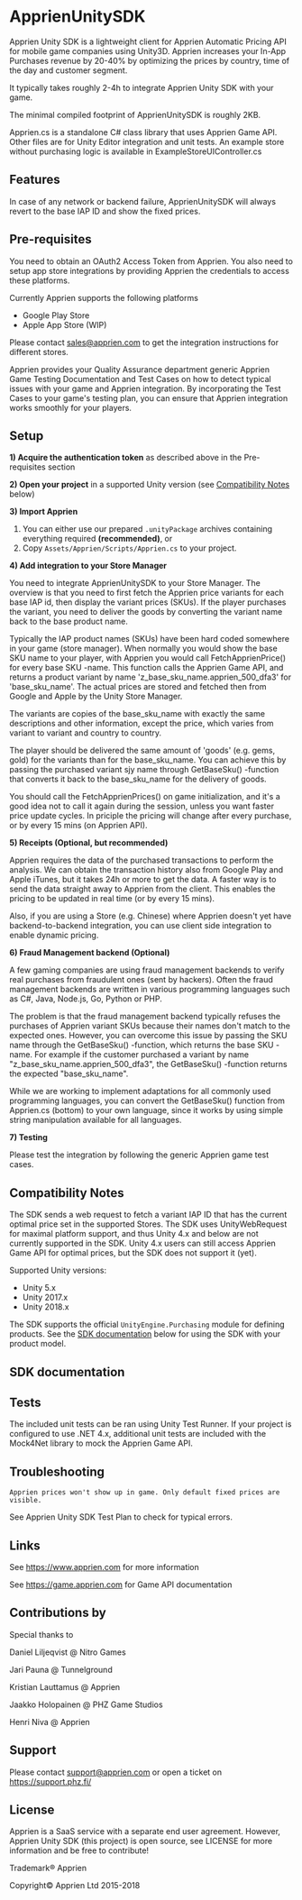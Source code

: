 # ApprienUnitySDK
Apprien Unity SDK is a lightweight client for Apprien Automatic Pricing API for mobile game companies using Unity3D. 
Apprien increases your In-App Purchases revenue by 20-40% by optimizing the prices by country, time of the day and customer segment.

It typically takes roughly 2-4h to integrate Apprien Unity SDK with your game.

The minimal compiled footprint of ApprienUnitySDK is roughly 2KB.

Apprien.cs is a standalone C# class library that uses Apprien Game API. Other files are for Unity Editor integration and unit tests. An example store without purchasing logic is available in ExampleStoreUIController.cs

## Features

In case of any network or backend failure, ApprienUnitySDK will always revert to the base IAP ID and show the fixed prices.

## Pre-requisites

You need to obtain an OAuth2 Access Token from Apprien. You also need to setup app store integrations by providing Apprien the credentials to access these platforms.

Currently Apprien supports the following platforms
* Google Play Store
* Apple App Store (WIP)

Please contact sales@apprien.com to get the integration instructions for different stores.

Apprien provides your Quality Assurance department generic Apprien Game Testing Documentation and Test Cases on how to
detect typical issues with your game and Apprien integration. By incorporating the
Test Cases to your game's testing plan, you can ensure that Apprien integration works smoothly for your players.

## Setup

__1) Acquire the authentication token__ as described above in the Pre-requisites section

__2) Open your project__ in a supported Unity version (see [Compatibility Notes](#compatibility-notes) below)

__3) Import Apprien__ 
  1) You can either use our prepared `.unityPackage` archives containing everything required __(recommended)__, or
  2) Copy `Assets/Apprien/Scripts/Apprien.cs` to your project.

__4) Add integration to your Store Manager__

You need to integrate ApprienUnitySDK to your Store Manager. The overview is that you need to first fetch the Apprien price variants
for each base IAP id, then display the variant prices (SKUs). If the player purchases the variant, you need to deliver the goods
by converting the variant name back to the base product name.

Typically the IAP product names (SKUs) have been  hard coded somewhere in your game (store manager). When normally you would show 
the base SKU name to your player, with Apprien you would call FetchApprienPrice() for every base SKU -name. This function calls 
the Apprien Game API, and returns a product variant by name 'z_base_sku_name.apprien_500_dfa3' for 'base_sku_name'. The actual 
prices are stored and fetched then from Google and Apple by the Unity Store Manager.

The variants are copies of the base_sku_name with exactly the same descriptions and other information, except the price, which 
varies from variant to variant and country to country.

The player should be delivered the same amount of 'goods' (e.g. gems, gold) for the variants than for the base_sku_name. You can
achieve this by passing the purchased variant sjy name through GetBaseSku() -function that converts it back to the base_sku_name
for the delivery of goods.

You should call the FetchApprienPrices() on game initialization, and it's a good idea not to call it again during the session, 
unless you want faster price update cycles. In priciple the pricing will change after every purchase, or by every 15 mins (on
Apprien API).

__5) Receipts (Optional, but recommended)__

Apprien requires the data of the purchased transactions to perform the analysis. We can obtain the transaction history also from 
Google Play and Apple iTunes, but it takes 24h or more to get the data. A faster way is to send the data straight away to Apprien
from the client. This enables the pricing to be updated in real time (or by every 15 mins). 

Also, if you are using a Store (e.g. Chinese) where Apprien doesn't yet have backend-to-backend integration, you can use client side
integration to enable dynamic pricing.

__6) Fraud Management backend (Optional)__

A few gaming companies are using fraud management backends to verify real purchases from fraudulent ones (sent by hackers). Often the
fraud management backends are written in various programming languages such as C#, Java, Node.js, Go, Python or PHP. 

The problem is that the fraud management backend typically refuses the purchases of Apprien variant SKUs because their names don't match 
to the expected ones. However, you can overcome this issue by passing the SKU name through the GetBaseSku() -function, which returns the
base SKU -name. For example if the customer purchased a variant by name "z_base_sku_name.apprien_500_dfa3", the GetBaseSku() -function
returns the expected "base_sku_name".

While we are working to implement adaptations for all commonly used programming languages, you can convert the GetBaseSku() function from
Apprien.cs (bottom) to your own language, since it works by using simple string manipulation available for all languages.

__7) Testing__

Please test the integration by following the generic Apprien game test cases.

## Compatibility Notes

The SDK sends a web request to fetch a variant IAP ID that has the current optimal price set in the supported Stores. The SDK uses UnityWebRequest for maximal platform support, and thus Unity 4.x and below are not currently supported in the SDK. Unity 4.x users can still access Apprien Game API for optimal prices, but the SDK does not support it (yet).

Supported Unity versions:
* Unity 5.x
* Unity 2017.x
* Unity 2018.x

The SDK supports the official `UnityEngine.Purchasing` module for defining products. See the [SDK documentation](#sdk-documentation) below for using the SDK with your product model.

## SDK documentation



## Tests

The included unit tests can be ran using Unity Test Runner. If your project is configured to use .NET 4.x, additional unit tests are included with the Mock4Net library to mock the Apprien Game API.

## Troubleshooting
    Apprien prices won't show up in game. Only default fixed prices are visible.

See Apprien Unity SDK Test Plan to check for typical errors.

## Links

See https://www.apprien.com for more information

See https://game.apprien.com for Game API documentation

## Contributions by

Special thanks to

Daniel Liljeqvist @ Nitro Games

Jari Pauna @ Tunnelground

Kristian Lauttamus @ Apprien

Jaakko Holopainen @ PHZ Game Studios

Henri Niva @ Apprien

## Support
Please contact support@apprien.com or open a ticket on https://support.phz.fi/

## License
Apprien is a SaaS service with a separate end user agreement. However, Apprien Unity SDK (this project) is open source,
see LICENSE for more information and be free to contribute!

Trademark® Apprien
 
Copyright© Apprien Ltd 2015-2018

